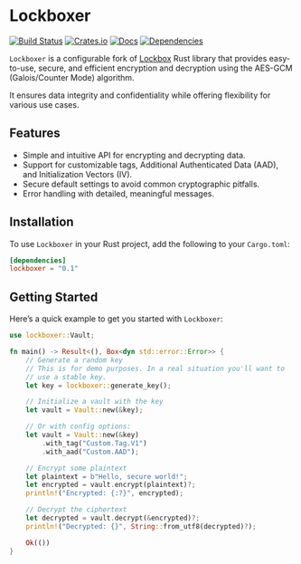 # Lockboxer

[![Build Status](https://github.com/kimlindholm/lockboxer/actions/workflows/ci.yml/badge.svg)](https://github.com/kimlindholm/lockboxer/actions/workflows/ci.yml)
[![Crates.io](https://img.shields.io/crates/v/lockboxer.svg)](https://crates.io/crates/lockboxer)
[![Docs](https://docs.rs/lockboxer/badge.svg)](https://docs.rs/lockboxer)
[![Dependencies](https://deps.rs/repo/github/kimlindholm/lockboxer/status.svg)](https://deps.rs/repo/github/kimlindholm/lockboxer)

`Lockboxer` is a configurable fork of [Lockbox](https://github.com/scrogson/lockbox) Rust library that provides easy-to-use, secure, and efficient
encryption and decryption using the AES-GCM (Galois/Counter Mode) algorithm.

It ensures data integrity and confidentiality while offering flexibility for
various use cases.

## Features

- Simple and intuitive API for encrypting and decrypting data.
- Support for customizable tags, Additional Authenticated Data (AAD), and Initialization Vectors (IV).
- Secure default settings to avoid common cryptographic pitfalls.
- Error handling with detailed, meaningful messages.

## Installation

To use `Lockboxer` in your Rust project, add the following to your `Cargo.toml`:

```toml
[dependencies]
lockboxer = "0.1"
```

## Getting Started

Here’s a quick example to get you started with `Lockboxer`:

```rust
use lockboxer::Vault;

fn main() -> Result<(), Box<dyn std::error::Error>> {
    // Generate a random key
    // This is for demo purposes. In a real situation you'll want to
    // use a stable key.
    let key = lockboxer::generate_key();

    // Initialize a vault with the key
    let vault = Vault::new(&key);

    // Or with config options:
    let vault = Vault::new(&key)
        .with_tag("Custom.Tag.V1")
        .with_aad("Custom.AAD");

    // Encrypt some plaintext
    let plaintext = b"Hello, secure world!";
    let encrypted = vault.encrypt(plaintext)?;
    println!("Encrypted: {:?}", encrypted);

    // Decrypt the ciphertext
    let decrypted = vault.decrypt(&encrypted)?;
    println!("Decrypted: {}", String::from_utf8(decrypted)?);

    Ok(())
}
```
